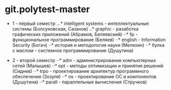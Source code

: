 # git.polytest-master

* 1 - первый семестр 
...* intelligent systems - интеллектуальные системы (Болсуновская, Сазанов)
..* graphic - разаботка графических приложений (Абрамов, Беляевский)
⋅⋅* fp - функциональное программирование (Беляев)
⋅⋅* english - Information Security (Богач)
⋅⋅* история и методология науки (Мелехин)
⋅⋅* булка с маслом - системное программирование (Душутина)

* 2 - второй семестр
⋅⋅* adm - администрирование компьютерных сетей (Малышев)
⋅⋅* opt - методы оптимизации и принятия решений (Сиднев)
⋅⋅* trpo - проектирование архитектур программного обеспечения (Зозуля)
⋅⋅* os - проектирование ОС и компонентов (Душутина)
⋅⋅* parall - параллельные вычисления (Стручков)
